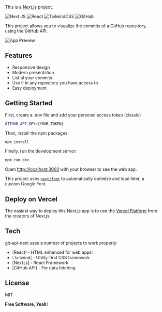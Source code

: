 This is a [Next.js](https://nextjs.org/) project.

![Next JS](https://img.shields.io/badge/Next-black?style=for-the-badge&logo=next.js&logoColor=white) ![React](https://img.shields.io/badge/react-%2320232a.svg?style=for-the-badge&logo=react&logoColor=%2361DAFB) ![TailwindCSS](https://img.shields.io/badge/tailwindcss-%2338B2AC.svg?style=for-the-badge&logo=tailwind-css&logoColor=white) ![GitHub](https://img.shields.io/badge/github-%23121011.svg?style=for-the-badge&logo=github&logoColor=white)

This project allows you to visualize the commits of a GitHub repository, using the GitHub API.

![App Preview](https://i.imgur.com/NtQ4PJw.png "App Preview")

## Features

- Responsive design
- Modern presentation
- List al your commits
- Use it in any repository you have access to
- Easy deployment

## Getting Started

First, create a .env file and add your personal access token (classic)

```sh
GITHUB_API_KEY={YOUR_TOKEN}
```

Then, install the npm packages:

```bash
npm install
```

Finally, run the development server:

```bash
npm run dev
```

Open [http://localhost:3000](http://localhost:3000) with your browser to see the web app.

This project uses [`next/font`](https://nextjs.org/docs/basic-features/font-optimization) to automatically optimize and load Inter, a custom Google Font.

## Deploy on Vercel

The easiest way to deploy this Next.js app is to use the [Vercel Platform](https://vercel.com/new?utm_medium=default-template&filter=next.js&utm_source=create-next-app&utm_campaign=create-next-app-readme) from the creators of Next.js.

## Tech

git-api-next uses a number of projects to work properly:

- [React] - HTML enhanced for web apps!
- [Tailwind] - Utility-first CSS framework
- [Next.js] - React Framework
- [GitHub API] - For data fetching

## License

MIT

**Free Software, Yeah!**